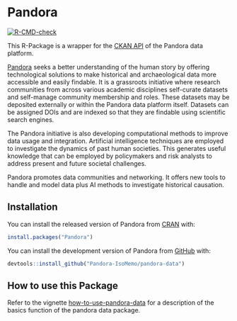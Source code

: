 
<!-- README.md is generated from README.Rmd. Please edit that file -->

# Pandora

<!-- badges: start -->

[![R-CMD-check](https://github.com/Pandora-IsoMemo/pandora-data/actions/workflows/R-CMD-check.yaml/badge.svg)](https://github.com/Pandora-IsoMemo/pandora-data/actions/workflows/R-CMD-check.yaml)
<!-- badges: end -->

This R-Package is a wrapper for the [CKAN
API](https://docs.ckan.org/en/2.9/api/) of the Pandora data platform.

[Pandora](https://pandora.earth/) seeks a better understanding of the
human story by offering technological solutions to make historical and
archaeological data more accessible and easily findable. It is a
grassroots initiative where research communities from across various
academic disciplines self-curate datasets and self-manage community
membership and roles. These datasets may be deposited externally or
within the Pandora data platform itself. Datasets can be assigned DOIs
and are indexed so that they are findable using scientific search
engines.

The Pandora initiative is also developing computational methods to
improve data usage and integration. Artificial intelligence techniques
are employed to investigate the dynamics of past human societies. This
generates useful knowledge that can be employed by policymakers and risk
analysts to address present and future societal challenges.

Pandora promotes data communities and networking. It offers new tools to
handle and model data plus AI methods to investigate historical
causation.

## Installation

You can install the released version of Pandora from
[CRAN](https://CRAN.R-project.org) with:

``` r
install.packages("Pandora")
```

You can install the development version of Pandora from
[GitHub](https://github.com/) with:

``` r
devtools::install_github("Pandora-IsoMemo/pandora-data")
```

## How to use this Package

Refer to the vignette
[how-to-use-pandora-data](https://pandora-isomemo.github.io/pandora-data/articles/how-to-use-pandora-data.html)
for a description of the basics function of the pandora data package.
